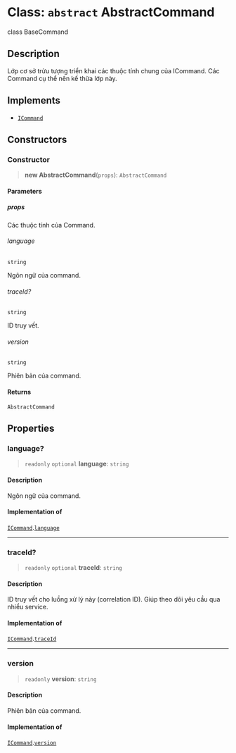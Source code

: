 # Class: `abstract` AbstractCommand

class BaseCommand

## Description

Lớp cơ sở trừu tượng triển khai các thuộc tính chung của ICommand.
Các Command cụ thể nên kế thừa lớp này.

## Implements

- [`ICommand`](/libraries/common-application/Interface.ICommand.md)

## Constructors

<a id="constructor"></a>

### Constructor

> **new AbstractCommand**(`props`): `AbstractCommand`

#### Parameters

##### props

Các thuộc tính của Command.

###### language

`string`

Ngôn ngữ của command.

###### traceId?

`string`

ID truy vết.

###### version

`string`

Phiên bản của command.

#### Returns

`AbstractCommand`

## Properties

<a id="language"></a>

### language?

> `readonly` `optional` **language**: `string`

#### Description

Ngôn ngữ của command.

#### Implementation of

[`ICommand`](/libraries/common-application/Interface.ICommand.md).[`language`](/libraries/common-application/Interface.ICommand.md#language)

***

<a id="traceid"></a>

### traceId?

> `readonly` `optional` **traceId**: `string`

#### Description

ID truy vết cho luồng xử lý này (correlation ID).
Giúp theo dõi yêu cầu qua nhiều service.

#### Implementation of

[`ICommand`](/libraries/common-application/Interface.ICommand.md).[`traceId`](/libraries/common-application/Interface.ICommand.md#traceid)

***

<a id="version"></a>

### version

> `readonly` **version**: `string`

#### Description

Phiên bản của command.

#### Implementation of

[`ICommand`](/libraries/common-application/Interface.ICommand.md).[`version`](/libraries/common-application/Interface.ICommand.md#version)
